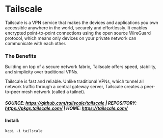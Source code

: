 # Tailscale

Tailscale is a VPN service that makes the devices and applications you own accessible anywhere in the world, securely and effortlessly. It enables encrypted point-to-point connections using the open source WireGuard protocol, which means only devices on your private network can communicate with each other.

### The Benefits 
Building on top of a secure network fabric, Tailscale offers speed, stability, and simplicity over traditional VPNs.

Tailscale is fast and reliable. Unlike traditional VPNs, which tunnel all network traffic through a central gateway server, Tailscale creates a peer-to-peer mesh network (called a tailnet).

##### SOURCE: https://github.com/tailscale/tailscale | REPOSITORY: https://pkgs.tailscale.com/ | HOME: https://tailscale.com/

#### Install:
```
kcpi -i tailscale
```
